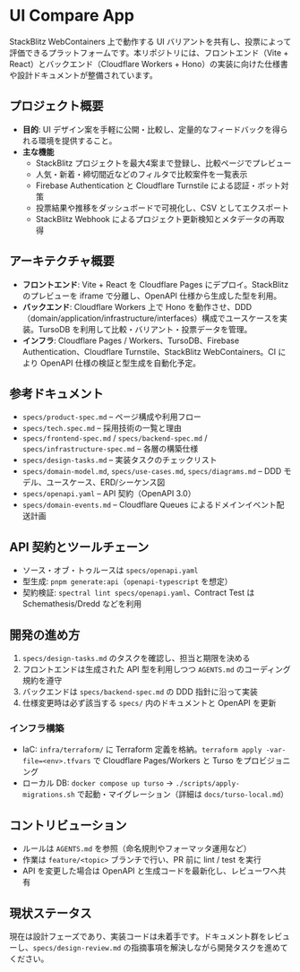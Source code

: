 # UI Compare App

StackBlitz WebContainers 上で動作する UI バリアントを共有し、投票によって評価できるプラットフォームです。本リポジトリには、フロントエンド（Vite + React）とバックエンド（Cloudflare Workers + Hono）の実装に向けた仕様書や設計ドキュメントが整備されています。

## プロジェクト概要
- **目的**: UI デザイン案を手軽に公開・比較し、定量的なフィードバックを得られる環境を提供すること。
- **主な機能**
  - StackBlitz プロジェクトを最大4案まで登録し、比較ページでプレビュー
  - 人気・新着・締切間近などのフィルタで比較案件を一覧表示
  - Firebase Authentication と Cloudflare Turnstile による認証・ボット対策
  - 投票結果や推移をダッシュボードで可視化し、CSV としてエクスポート
  - StackBlitz Webhook によるプロジェクト更新検知とメタデータの再取得

## アーキテクチャ概要
- **フロントエンド**: Vite + React を Cloudflare Pages にデプロイ。StackBlitz のプレビューを iframe で分離し、OpenAPI 仕様から生成した型を利用。
- **バックエンド**: Cloudflare Workers 上で Hono を動作させ、DDD（domain/application/infrastructure/interfaces）構成でユースケースを実装。TursoDB を利用して比較・バリアント・投票データを管理。
- **インフラ**: Cloudflare Pages / Workers、TursoDB、Firebase Authentication、Cloudflare Turnstile、StackBlitz WebContainers。CI により OpenAPI 仕様の検証と型生成を自動化予定。

## 参考ドキュメント
- `specs/product-spec.md` – ページ構成や利用フロー
- `specs/tech.spec.md` – 採用技術の一覧と理由
- `specs/frontend-spec.md` / `specs/backend-spec.md` / `specs/infrastructure-spec.md` – 各層の構築仕様
- `specs/design-tasks.md` – 実装タスクのチェックリスト
- `specs/domain-model.md`, `specs/use-cases.md`, `specs/diagrams.md` – DDD モデル、ユースケース、ERD/シーケンス図
- `specs/openapi.yaml` – API 契約（OpenAPI 3.0）
- `specs/domain-events.md` – Cloudflare Queues によるドメインイベント配送計画

## API 契約とツールチェーン
- ソース・オブ・トゥルースは `specs/openapi.yaml`
- 型生成: `pnpm generate:api`（`openapi-typescript` を想定）
- 契約検証: `spectral lint specs/openapi.yaml`、Contract Test は Schemathesis/Dredd などを利用

## 開発の進め方
1. `specs/design-tasks.md` のタスクを確認し、担当と期限を決める
2. フロントエンドは生成された API 型を利用しつつ `AGENTS.md` のコーディング規約を遵守
3. バックエンドは `specs/backend-spec.md` の DDD 指針に沿って実装
4. 仕様変更時は必ず該当する `specs/` 内のドキュメントと OpenAPI を更新

### インフラ構築
- IaC: `infra/terraform/` に Terraform 定義を格納。`terraform apply -var-file=<env>.tfvars` で Cloudflare Pages/Workers と Turso をプロビジョニング
- ローカル DB: `docker compose up turso` → `./scripts/apply-migrations.sh` で起動・マイグレーション（詳細は `docs/turso-local.md`）

## コントリビューション
- ルールは `AGENTS.md` を参照（命名規則やフォーマッタ運用など）
- 作業は `feature/<topic>` ブランチで行い、PR 前に lint / test を実行
- API を変更した場合は OpenAPI と生成コードを最新化し、レビューワへ共有

## 現状ステータス
現在は設計フェーズであり、実装コードは未着手です。ドキュメント群をレビューし、`specs/design-review.md` の指摘事項を解決しながら開発タスクを進めてください。
